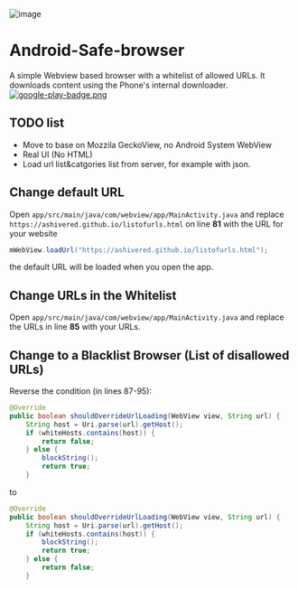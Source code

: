 ![image](https://raw.githubusercontent.com/AshiVered/support-israel-banner/main/assets/support-israel-banner.jpg)


# Android-Safe-browser
A simple Webview based browser with a whitelist of allowed URLs.
It downloads content using the Phone's internal downloader.
[![google-play-badge.png](https://mitmachim.top/assets/uploads/files/1666811423893-google-play-badge.png)](https://play.google.com/store/apps/details?id=aiv.ashivered.safebrowser) 

## TODO list
* Move to base on Mozzila GeckoView, no Android System WebView
* Real UI (No HTML)
* Load url list&catgories list from server, for example with json.

## Change default URL 
Open `app/src/main/java/com/webview/app/MainActivity.java` and replace `https://ashivered.github.io/listofurls.html` on line **81** with the URL for your website
```java
mWebView.loadUrl("https://ashivered.github.io/listofurls.html");
```
the default URL will be loaded when you open the app.

## Change URLs in the Whitelist
Open `app/src/main/java/com/webview/app/MainActivity.java` and replace the URLs in line **85** with your URLs.

## Change to a Blacklist Browser (List of disallowed URLs)
Reverse the condition (in lines 87-95):
```java
@Override
public boolean shouldOverrideUrlLoading(WebView view, String url) {
    String host = Uri.parse(url).getHost();
    if (whiteHosts.contains(host)) {
        return false;
    } else {
        blockString();
        return true;
    }
```
to

```java
@Override
public boolean shouldOverrideUrlLoading(WebView view, String url) {
    String host = Uri.parse(url).getHost();
    if (whiteHosts.contains(host)) {
        blockString();
        return true;
    } else {
        return false;
    }
```


